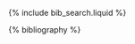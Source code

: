 <div style="display:none">
---
layout: page
permalink: /publications/
title: Publications
description: publications by categories in reversed chronological order. generated by jekyll-scholar.
nav: true
nav_order: 2
---
</div>

<!-- _pages/publications.md -->

<!-- Bibsearch Feature -->

{% include bib_search.liquid %}

<div class="publications">

{% bibliography %}

</div>
